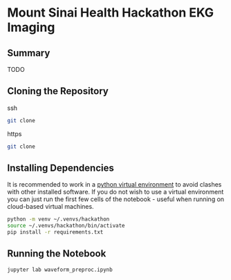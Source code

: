 # Mount Sinai Health Hackathon EKG Imaging

## Summary
TODO

## Cloning the Repository
ssh  
```bash
git clone 
```

https  
```bash
git clone 
```

## Installing Dependencies
It is recommended to work in a [python virtual environment](https://realpython.com/python-virtual-environments-a-primer/) to avoid clashes with other installed software. If you do not wish to use a virtual environment you can just run the first few cells of the notebook - useful when running on cloud-based virtual machines.
```bash
python -m venv ~/.venvs/hackathon
source ~/.venvs/hackathon/bin/activate
pip install -r requirements.txt
```

## Running the Notebook

```bash
jupyter lab waveform_preproc.ipynb
```
